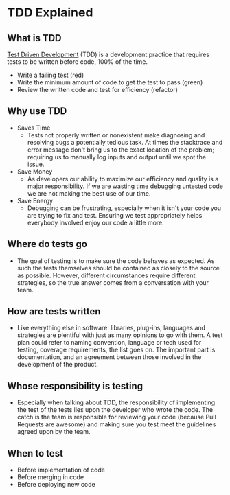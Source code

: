 # TDD Explained

## What is TDD
[Test Driven Development](https://medium.com/javascript-scene/tdd-changed-my-life-5af0ce099f80) (TDD) is a development practice that requires tests to be written before code, 100% of the time.
- Write a failing test (red)
- Write the minimum amount of code to get the test to pass (green)
- Review the written code and test for efficiency (refactor)

## Why use TDD
- Saves Time
    - Tests not properly written or nonexistent make diagnosing and resolving bugs a potentially tedious task. At times the stacktrace and error message don't bring us to the exact location of the problem; requiring us to manually log inputs and output until we spot the issue.
- Save Money
    - As developers our ability to maximize our efficiency and quality is a major responsibility. If we are wasting time debugging untested code we are not making the best use of our time.
- Save Energy
    - Debugging can be frustrating, especially when it isn't your code you are trying to fix and test. Ensuring we test appropriately helps everybody involved enjoy our code a little more.

## Where do tests go
- The goal of testing is to make sure the code behaves as expected. As such the tests themselves should be contained as closely to the source as possible. However, different circumstances require different strategies, so the true answer comes from a conversation with your team.

## How are tests written
- Like everything else in software: libraries, plug-ins, languages and strategies are plentiful with just as many opinions to go with them. A test plan could refer to naming convention, language or tech used for testing, coverage requirements, the list goes on. The important part is documentation, and an agreement between those involved in the development of the product.

## Whose responsibility is testing
- Especially when talking about TDD, the responsibility of implementing the test of the tests lies upon the developer who wrote the code. The catch is the team is responsible for reviewing your code (because Pull Requests are awesome) and making sure you test meet the guidelines agreed upon by the team.

## When to test
- Before implementation of code
- Before merging in code
- Before deploying new code
